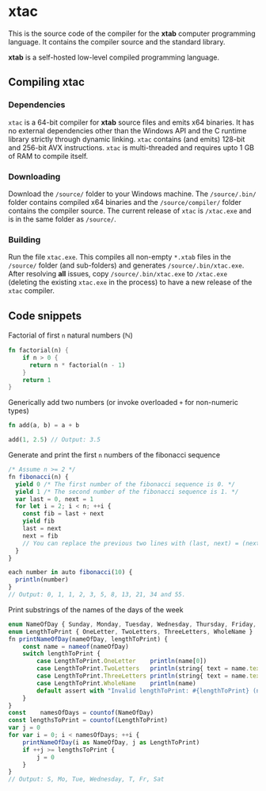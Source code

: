 # xtac
This is the source code of the compiler for the **xtab** computer programming language. It contains the compiler source and the standard library.

**xtab** is a self-hosted low-level compiled programming language.

## Compiling xtac

### Dependencies
`xtac` is a 64-bit compiler for **xtab** source files and emits x64 binaries. It has no external dependencies other than the Windows API and the C runtime library strictly through dynamic linking. `xtac` contains (and emits) 128-bit and 256-bit AVX instructions. `xtac` is multi-threaded and requires upto 1 GB of RAM to compile itself.

### Downloading
Download the `/source/` folder to your Windows machine. The `/source/.bin/` folder contains compiled x64 binaries and the `/source/compiler/` folder contains the compiler source. The current release of `xtac` is `/xtac.exe` and is in the same folder as `/source/`.

### Building
Run the file `xtac.exe`. This compiles all non-empty `*.xtab` files in the `/source/` folder (and sub-folders) and generates `/source/.bin/xtac.exe`. After resolving **all** issues, copy `/source/.bin/xtac.exe` to `/xtac.exe` (deleting the existing `xtac.exe` in the process) to have a new release of the `xtac` compiler.

## Code snippets

Factorial of first `n` natural numbers (ℕ)

```rust
fn factorial(n) {
    if n > 0 {
      return n * factorial(n - 1)
    }
    return 1
}
```

Generically add two numbers (or invoke overloaded `+` for non-numeric types)

```rust
fn add(a, b) = a + b

add(1, 2.5) // Output: 3.5
```

Generate and print the first `n` numbers of the fibonacci sequence

```javascript
/* Assume n >= 2 */
fn fibonacci(n) {
  yield 0 /* The first number of the fibonacci sequence is 0. */
  yield 1 /* The second number of the fibonacci sequence is 1. */  
  var last = 0, next = 1
  for let i = 2; i < n; ++i {
    const fib = last + next
    yield fib
    last = next
    next = fib
    // You can replace the previous two lines with (last, next) = (next, fib)
  }
}

each number in auto fibonacci(10) {
  println(number)
}
// Output: 0, 1, 1, 2, 3, 5, 8, 13, 21, 34 and 55.
```

Print substrings of the names of the days of the week

```javascript
enum NameOfDay { Sunday, Monday, Tuesday, Wednesday, Thursday, Friday, Saturday }
enum LengthToPrint { OneLetter, TwoLetters, ThreeLetters, WholeName }
fn printNameOfDay(nameOfDay, lengthToPrint) {
    const name = nameof(nameOfDay)
    switch lengthToPrint {
        case LengthToPrint.OneLetter    println(name[0])
        case LengthToPrint.TwoLetters   println(string{ text = name.text, length = 2 })
        case LengthToPrint.ThreeLetters println(string{ text = name.text, length = 3 })
        case LengthToPrint.WholeName    println(name)
        default assert with "Invalid lengthToPrint: #{lengthToPrint} (nameof(lengthToPrint)) for #{name}"
    }
}
const    namesOfDays = countof(NameOfDay)
const lengthsToPrint = countof(LengthToPrint)
var j = 0
for var i = 0; i < namesOfDays; ++i {
    printNameOfDay(i as NameOfDay, j as LengthToPrint)
    if ++j >= lengthsToPrint {
        j = 0
    }
}
// Output: S, Mo, Tue, Wednesday, T, Fr, Sat
```
